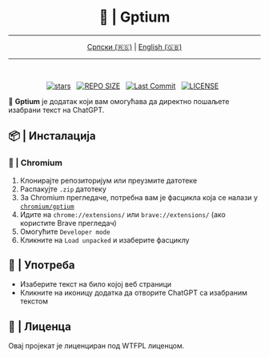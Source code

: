<div align="center">

# 🤖 | Gptium

</div>

<div align="center">

---

[Српски (🇷🇸)](README.md) | [English (🇬🇧)](README-en.md)

---

</div>

</div>

<br>

<div align="center">
<p>
<a href="https://github.com/crnobog69/gptium/stargazers"><img src="https://img.shields.io/github/stars/crnobog69/gptium?style=for-the-badge&logo=starship&color=C9CBFF&logoColor=C9CBFF&labelColor=302D41" alt="stars"><a>&nbsp;&nbsp;
<a href="https://github.com/crnobog69/gptium/"><img src="https://img.shields.io/github/repo-size/crnobog69/gptium?style=for-the-badge&logo=linux&logoColor=f9e2af&label=Size&labelColor=302D41&color=f9e2af" alt="REPO SIZE"></a>&nbsp;&nbsp;
<a href="https://github.com/crnobog69/gptium/commits/main/"><img src="https://img.shields.io/github/last-commit/crnobog69/gptium?style=for-the-badge&logo=github&logoColor=eba0ac&label=Last%20Commit&labelColor=302D41&color=eba0ac" alt="Last Commit"></a>&nbsp;&nbsp;
<a href="https://github.com/crnobog69/gptium/LICENSE"><img src="https://img.shields.io/github/license/crnobog69/gptium?style=for-the-badge&logo=&color=CBA6F7&logoColor=CBA6F7&labelColor=302D41" alt="LICENSE"></a>&nbsp;&nbsp;
</p>
</div>

🔗 **Gptium** је додатак који вам омогућава да директно пошаљете изабрани текст на ChatGPT.

## 📦 | Инсталација

### 🧪 | Chromium

1. Клонирајте репозиторијум или преузмите датотеке
2. Распакујте `.zip` датотеку
3. За Chromium прегледаче, потребна вам је фасцикла која се налази у [`chromium/gptium`](chromium/gptium)
4. Идите на `chrome://extensions/` или `brave://extensions/` (ако користите Brave прегледач)
5. Омогућите `Developer mode`
6. Кликните на `Load unpacked` и изаберите фасциклу

## 🚀 | Употреба

- Изаберите текст на било којој веб страници
- Кликните на иконицу додатка да отворите ChatGPT са изабраним текстом

## 📜 | Лиценца

Овај пројекат је лиценциран под WTFPL лиценцом.
